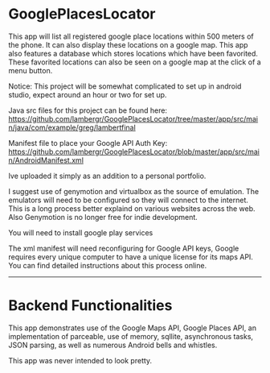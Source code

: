 # GooglePlacesLocator

This app will list all registered google place locations within 500 meters of the phone. It can also display these locations on a google map. This app also features a database which stores locations which have been favorited. These favorited locations can also be seen on a google map at the click of a menu button. 

Notice: This project will be somewhat complicated to set up in android studio, expect around an hour or two for set up.

Java src files for this project can be found here: https://github.com/lambergr/GooglePlacesLocator/tree/master/app/src/main/java/com/example/greg/lambertfinal

Manifest file to place your Google API Auth Key:
https://github.com/lambergr/GooglePlacesLocator/blob/master/app/src/main/AndroidManifest.xml

Ive uploaded it simply as an addition to a personal portfolio.

I suggest use of genymotion and virtualbox as the source of emulation. The emulators will need to be configured so they will connect to the internet. This is a long process better explaind on various websites across the web. Also Genymotion is no longer free for indie development.

You will need to install google play services

The xml manifest will need reconfiguring for Google API keys, Google requires every unique computer to have a unique license for its maps API. You can find detailed instructions about this process online. 


----

# Backend Functionalities

This app demonstrates use of the Google Maps API, Google Places API, an implementation of parceable, use of memory, sqllite, asynchronous tasks, JSON parsing, as well as numerous Android bells and whistles.

This app was never intended to look pretty.

